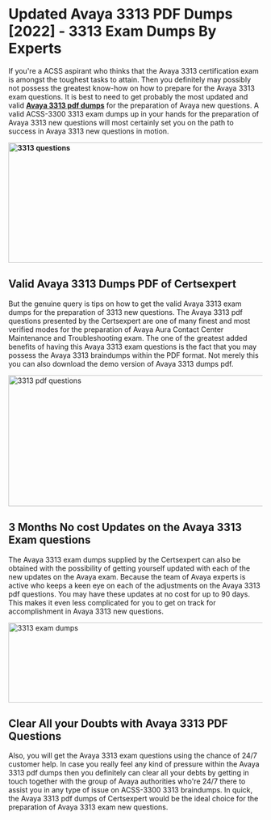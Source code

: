 <h1><strong>Updated Avaya 3313 PDF Dumps [2022] - 3313 Exam Dumps By Experts&nbsp;</strong></h1>
<p><span style="font-weight: 400;">If you're a ACSS aspirant who thinks that the Avaya 3313 certification exam is amongst the toughest tasks to attain. Then you definitely may possibly not possess the greatest know-how on how to prepare for the Avaya 3313 exam questions. It is best to need to get probably the most updated and valid <strong><a href="https://www.certsexpert.com/3313-pdf-questions.html">Avaya 3313 pdf dumps</a></strong> for the preparation of Avaya new questions. A valid ACSS-3300 3313 exam dumps up in your hands for the preparation of Avaya 3313 new questions will most certainly set you on the path to success in Avaya 3313 new questions in motion.</span></p>
<p><span style="font-weight: 400;"><strong><img style="display: block; margin-left: auto; margin-right: auto;" src="https://i.ibb.co/QXh983F/73475278-2429792180625311-4586132736837681152-n.jpg" alt="3313 questions" width="632" height="238" /></strong></span></p>
<h2><strong>Valid Avaya 3313 Dumps PDF of Certsexpert</strong></h2>
<p><span style="font-weight: 400;">But the genuine query is tips on how to get the valid Avaya 3313 exam dumps for the preparation of 3313 new questions. The Avaya 3313 pdf questions presented by the Certsexpert are one of many finest and most verified modes for the preparation of Avaya Aura Contact Center Maintenance and Troubleshooting exam. The one of the greatest added benefits of having this Avaya 3313 exam questions is the fact that you may possess the Avaya 3313 braindumps within the PDF format. Not merely this you can also download the demo version of Avaya 3313 dumps pdf.</span></p>
<p><span style="font-weight: 400;"><img style="display: block; margin-left: auto; margin-right: auto;" src="https://i.ibb.co/Jd8hN2L/76714008-3182067705200142-8735104740007870464-n.jpg" alt="3313 pdf questions" width="701" height="259" /></span></p>
<h2><strong>3 Months No cost Updates on the Avaya 3313 Exam questions</strong></h2>
<p><span style="font-weight: 400;">The Avaya 3313 exam dumps supplied by the Certsexpert can also be obtained with the possibility of getting yourself updated with each of the new updates on the Avaya exam. Because the team of Avaya experts is active who keeps a keen eye on each of the adjustments on the Avaya 3313 pdf questions. You may have these updates at no cost for up to 90 days. This makes it even less complicated for you to get on track for accomplishment in Avaya 3313 new questions.</span></p>
<p><span style="font-weight: 400;"><a href="https://www.certsexpert.com/3313-pdf-questions.html"><img style="display: block; margin-left: auto; margin-right: auto;" src="https://i.ibb.co/TMnKrkJ/75398236-424489711531572-5064688549987614720-n.jpg" alt="3313 exam dumps" width="714" height="158" /></a></span></p>
<h2><strong>Clear All your Doubts with Avaya 3313 PDF Questions</strong></h2>
<p>Also, you will get the Avaya 3313 exam questions using the chance of 24/7 customer help. In case you really feel any kind of pressure within the Avaya 3313 pdf dumps then you definitely can clear all your debts by getting in touch together with the group of Avaya authorities who're 24/7 there to assist you in any type of issue on ACSS-3300 3313 braindumps. In quick, the Avaya 3313 pdf dumps of Certsexpert would be the ideal choice for the preparation of Avaya 3313 exam new questions.</p>
